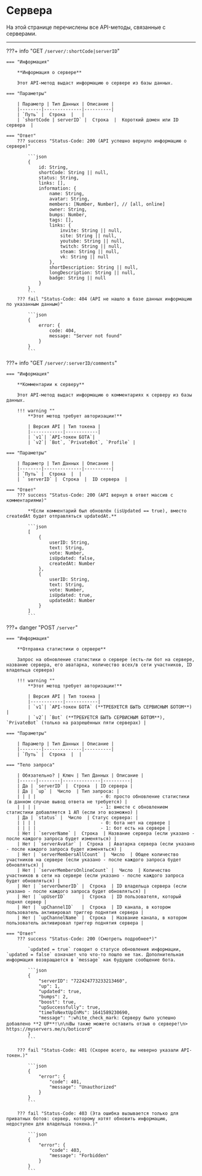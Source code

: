 # Сервера

На этой странице перечислены все API-методы, связанные с серверами.
_____


???+ info "GET ```/server/:shortCode|serverID```"

    === "Информация"

        **Информация о сервере**
    
        Этот API-метод выдаст информацию о сервере из базы данных.
    
    === "Параметры"
    
        | Параметр | Тип Данных | Описание |
        |--------|--------------|----------|
        | `Путь` |  Строка  |   |
        | `shortCode | serverID` |  Строка  |  Короткий домен или ID сервера  |

    === "Ответ"
        ??? success "Status-Code: 200 (API успешно вернуло информацию о сервере)"
            
            ```json
            {
                id: String,
                shortCode: String || null,
                status: String,
                links: [],
                information: {
                    name: String,
                    avatar: String,
                    members: [Number, Number], // [all, online]
                    owner: String,
                    bumps: Number,
                    tags: [],
                    links: {
                        invite: String || null,
                        site: String || null,
                        youtube: String || null,
                        twitch: String || null,
                        steam: String || null,
                        vk: String || null
                    },
                    shortDescription: String || null,
                    longDescription: String || null,
                    badge: String || null
                }
            }
            ```
        ??? fail "Status-Code: 404 (API не нашло в базе данных информацию по указанным данным)" 
            
            ```json
            {
                error: {
                    code: 404,
                    message: "Server not found"
                }
            }
            ```


???+ info "GET ```/server/:serverID/comments```"

    === "Информация"

        **Комментарии к серверу**
    
        Этот API-метод выдаст информацию о комментариях к серверу из базы данных.

        !!! warning ""
            **Этот метод требует авторизации!**

            | Версия API | Тип токена |
            |------------|------------|
            | `v1`| `API-токен БОТА`| 
            | `v2`| `Bot`, `PrivateBot`, `Profile` | 
    
    === "Параметры"
    
        | Параметр | Тип Данных | Описание |
        |--------|--------------|----------|
        | `Путь` |  Строка  |  |
        | ` serverID` |  Строка  |  ID сервера  |

    === "Ответ"
        ??? success "Status-Code: 200 (API вернул в ответ массив с комментариями)"

            **Если комментарий был обновлён (isUpdated == true), вместо createdAt будет отправляться updatedAt.**
            
            ```json
            [
                {
                    userID: String,
                    text: String,
                    vote: Number,
                    isUpdated: false,
                    createdAt: Number
                },
                {
                    userID: String,
                    text: String,
                    vote: Number,
                    isUpdated: true,
                    updatedAt: Number
                }
            ]
            ```

???+ danger "POST ```/server```"

    === "Информация"

        **Отправка статистики о сервере**
    
        Запрос на обновление статистики о сервере (есть-ли бот на сервере, название сервера, его аватарка, количество всех/в сети участников, ID владельца сервера)

        !!! warning ""
            **Этот метод требует авторизации!**

            | Версия API | Тип токена |
            |------------|------------|
            | `v1`| `API-токен БОТА` (**ТРЕБУЕТСЯ БЫТЬ СЕРВИСНЫМ БОТОМ**) | 
            | `v2`| `Bot` (**ТРЕБУЕТСЯ БЫТЬ СЕРВИСНЫМ БОТОМ**), `PrivateBot` (только на разрешённых пяти серверах) |
    
    === "Параметры"
    
        | Параметр | Тип Данных | Описание |
        |--------|--------------|----------|
        | `Путь` |  Строка  |  |

    === "Тело запроса"
    
        | Обязательно? | Ключ | Тип Данных | Описание |
        |------|--------|--------------|----------|
        | Да | `serverID` |  Строка  | ID сервера |
        | Да | `up` |  Число  | Тип запроса: |
        | | | |                        - 0: просто обновление статистики (в данном случае вывод ответа не требуется) |
        | | | |                        - 1: вместе с обновлением статистики добавляется 1 АП (если это возможно) |
        | Да | `status` |  Число  | Статус сервера: |
        | | | |                        - 0: бота нет на сервере |
        | | | |                        - 1: бот есть на сервере |
        | Нет | `serverName` |  Строка  | Название сервера (если указано - после каждого запроса будет изменяться) |
        | Нет | `serverAvatar` |  Строка  | Аватарка сервера (если указано - после каждого запроса будет изменяться) |
        | Нет | `serverMembersAllCount` |  Число  | Общее количество участников на сервере (если указано - после каждого запроса будет обновляться) |
        | Нет | `serverMembersOnlineCount` |  Число  | Количество участников в сети на сервере (если указано - после каждого запроса будет обновляться) |
        | Нет | `serverOwnerID` |  Строка  | ID владельца сервера (если указано - после каждого запроса будет обновляться) |
        | Нет | `upUserID`      |  Строка  | ID пользователя, который поднял сервер |
        | Нет | `upChannelID`   |  Строка  | ID канала, в котором пользователь активировал триггер поднятия сервера |
        | Нет | `upChannelName` |  Строка  | Название канала, в котором пользователь активировал триггер поднятия сервера |

    === "Ответ"
        ??? success "Status-Code: 200 (Смотреть подробнее*)"

            `updated = true` говорит о статусе обновления информации, `updated = false` означает что что-то пошло не так. Дополнительная информация возвращается в `message` как будущее сообщение бота.
            
            ```json
            {
                "serverID": "722424773233213460",
                "up": 1,
                "updated": true,
                "bumps": 2,
                "boost": true,
                "upSuccessfully": true,
                "timeToNextUpInMs": 1641589230690,
                "message": ":white_check_mark: Серверу было успешно добавлено **2 UP**!\n\nℹ️Вы также можете оставить отзыв о сервере!\n> https://myservers.me/s/boticord"
            }
            ```

        ??? fail "Status-Code: 401 (Скорее всего, вы неверно указали API-токен.)" 
            
            ```json
            {
                "error": {
                    "code": 401,
                    "message": "Unauthorized"
                }
            }
            ```

        ??? fail "Status-Code: 403 (Эта ошибка вызывается только для приватных ботов: сервер, которому хотят обновить информацию, недоступен для владельца токена.)" 
            
            ```json
            {
                "error": {
                    "code": 403,
                    "message": "Forbidden"
                }
            }
            ```
